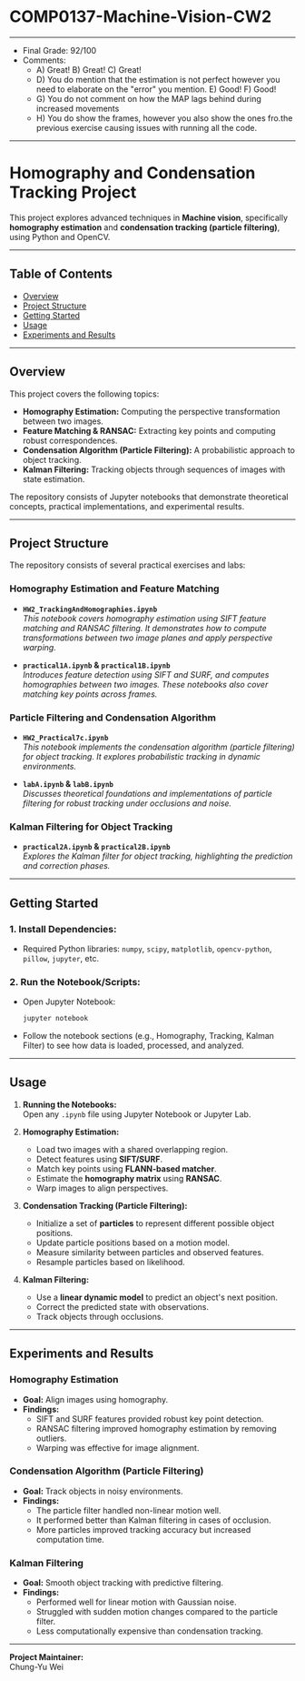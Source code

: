 # COMP0137-Machine-Vision-CW2
---

- Final Grade: 92/100
- Comments:
  - A) Great! B) Great! C) Great!
  - D) You do mention that the estimation is not perfect however you need to elaborate on the "error" you mention. E) Good! F) Good!
  - G) You do not comment on how the MAP lags behind during increased movements
  - H) You do show the frames, however you also show the ones fro.the previous exercise causing issues with running all the code.

---

# Homography and Condensation Tracking Project

This project explores advanced techniques in **Machine vision**, specifically **homography estimation** and **condensation tracking (particle filtering)**, using Python and OpenCV.

---

## Table of Contents

- [Overview](#overview)
- [Project Structure](#project-structure)
- [Getting Started](#getting-started)
- [Usage](#usage)
- [Experiments and Results](#experiments-and-results)

---

## Overview

This project covers the following topics:

- **Homography Estimation:** Computing the perspective transformation between two images.
- **Feature Matching & RANSAC:** Extracting key points and computing robust correspondences.
- **Condensation Algorithm (Particle Filtering):** A probabilistic approach to object tracking.
- **Kalman Filtering:** Tracking objects through sequences of images with state estimation.

The repository consists of Jupyter notebooks that demonstrate theoretical concepts, practical implementations, and experimental results.

---

## Project Structure

The repository consists of several practical exercises and labs:

### Homography Estimation and Feature Matching
- **`HW2_TrackingAndHomographies.ipynb`**  
  *This notebook covers homography estimation using SIFT feature matching and RANSAC filtering. It demonstrates how to compute transformations between two image planes and apply perspective warping.*

- **`practical1A.ipynb` & `practical1B.ipynb`**  
  *Introduces feature detection using SIFT and SURF, and computes homographies between two images. These notebooks also cover matching key points across frames.*

### Particle Filtering and Condensation Algorithm
- **`HW2_Practical7c.ipynb`**  
  *This notebook implements the condensation algorithm (particle filtering) for object tracking. It explores probabilistic tracking in dynamic environments.*

- **`labA.ipynb` & `labB.ipynb`**  
  *Discusses theoretical foundations and implementations of particle filtering for robust tracking under occlusions and noise.*

### Kalman Filtering for Object Tracking
- **`practical2A.ipynb` & `practical2B.ipynb`**  
  *Explores the Kalman filter for object tracking, highlighting the prediction and correction phases.*

---

## Getting Started

### 1. Install Dependencies:
   - Required Python libraries: `numpy`, `scipy`, `matplotlib`, `opencv-python`, `pillow`, `jupyter`, etc.

### 2. Run the Notebook/Scripts:
   - Open Jupyter Notebook:
     ```bash
     jupyter notebook
     ```
   - Follow the notebook sections (e.g., Homography, Tracking, Kalman Filter) to see how data is loaded, processed, and analyzed.

---

## Usage

1. **Running the Notebooks:**  
   Open any `.ipynb` file using Jupyter Notebook or Jupyter Lab.
   
2. **Homography Estimation:**
   - Load two images with a shared overlapping region.
   - Detect features using **SIFT/SURF**.
   - Match key points using **FLANN-based matcher**.
   - Estimate the **homography matrix** using **RANSAC**.
   - Warp images to align perspectives.

3. **Condensation Tracking (Particle Filtering):**
   - Initialize a set of **particles** to represent different possible object positions.
   - Update particle positions based on a motion model.
   - Measure similarity between particles and observed features.
   - Resample particles based on likelihood.

4. **Kalman Filtering:**
   - Use a **linear dynamic model** to predict an object's next position.
   - Correct the predicted state with observations.
   - Track objects through occlusions.

---

## Experiments and Results

### **Homography Estimation**
- **Goal:** Align images using homography.
- **Findings:**
  - SIFT and SURF features provided robust key point detection.
  - RANSAC filtering improved homography estimation by removing outliers.
  - Warping was effective for image alignment.

### **Condensation Algorithm (Particle Filtering)**
- **Goal:** Track objects in noisy environments.
- **Findings:**
  - The particle filter handled non-linear motion well.
  - It performed better than Kalman filtering in cases of occlusion.
  - More particles improved tracking accuracy but increased computation time.

### **Kalman Filtering**
- **Goal:** Smooth object tracking with predictive filtering.
- **Findings:**
  - Performed well for linear motion with Gaussian noise.
  - Struggled with sudden motion changes compared to the particle filter.
  - Less computationally expensive than condensation tracking.

---

**Project Maintainer:**  
Chung-Yu Wei


